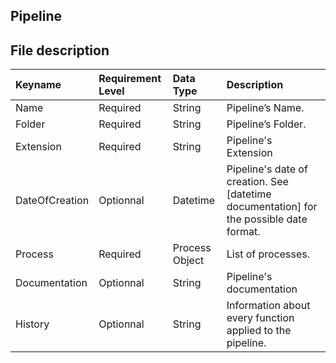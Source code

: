 ## Pipeline

## File description
| Keyname | Requirement Level | Data Type | Description |
|:-|:-|:-|:-|
| Name | Required | String | Pipeline’s Name. |
| Folder | Required | String | Pipeline’s Folder. |
| Extension | Required | String | Pipeline's Extension |
| DateOfCreation | Optionnal | Datetime | Pipeline's date of creation. See [datetime documentation] for the possible date format. |
| Process | Required | Process Object | List of processes. |
| Documentation | Optionnal | String | Pipeline's documentation |
| History | Optionnal | String | Information about every function applied to the pipeline. |
